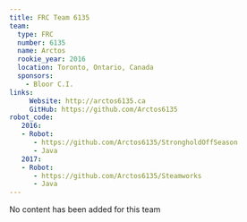 ```yaml
---
title: FRC Team 6135
team:
  type: FRC
  number: 6135
  name: Arctos
  rookie_year: 2016
  location: Toronto, Ontario, Canada
  sponsors:
    - Bloor C.I.
links:
     Website: http://arctos6135.ca
     GitHub: https://github.com/Arctos6135
robot_code:
   2016:
   - Robot:
      - https://github.com/Arctos6135/StrongholdOffSeason
      - Java
   2017:
   - Robot: 
      - https://github.com/Arctos6135/Steamworks
      - Java
---
```

No content has been added for this team
